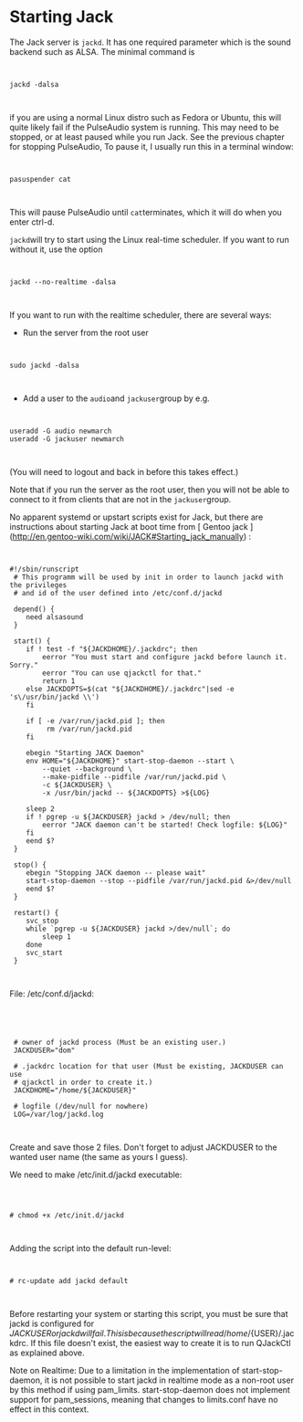 #  Starting Jack 

The Jack server is
 `jackd`. It has one required parameter which
      is the sound backend such as ALSA. The minimal command is
```

	
jackd -dalsa
	
      
```


if you are using a normal Linux distro such as Fedora or Ubuntu, this will
      quite likely fail if the PulseAudio system is running. This may need to be
      stopped, or at least paused while you run Jack. See the previous chapter
      for stopping PulseAudio, To pause it, I usually run this in a terminal window:
```

	
pasuspender cat
	
      
```
This will pause PulseAudio until
 `cat`terminates, which it will do when
      you enter ctrl-d.


 `jackd`will try to start using the Linux real-time scheduler. If you want
      to run without it, use the option
```

	
jackd --no-realtime -dalsa
	
      
```


If you want to run with the realtime scheduler, there are several ways:

+  Run the server from the root user
```

	    
sudo jackd -dalsa
	    
	  
```



+  Add a user to the
 `audio`and
 `jackuser`group by e.g.
```

	    
useradd -G audio newmarch
useradd -G jackuser newmarch
	    
	  
```
(You will need to logout and back in before this takes effect.)




Note that if you run the server as the root user, then you will not be able to
      connect to it from clients that are not in the
 `jackuser`group.


No apparent systemd or upstart scripts exist for Jack, but there are
      instructions about starting Jack at boot time from
 [
	Gentoo jack
      ] (http://en.gentoo-wiki.com/wiki/JACK#Starting_jack_manually)
:
```

	
#!/sbin/runscript
 # This programm will be used by init in order to launch jackd with the privileges
 # and id of the user defined into /etc/conf.d/jackd

 depend() {
	need alsasound
 }

 start() {
	if ! test -f "${JACKDHOME}/.jackdrc"; then
		eerror "You must start and configure jackd before launch it. Sorry."
		eerror "You can use qjackctl for that."
		return 1
	else JACKDOPTS=$(cat "${JACKDHOME}/.jackdrc"|sed -e 's\/usr/bin/jackd \\')
	fi

	if [ -e /var/run/jackd.pid ]; then
		 rm /var/run/jackd.pid
	fi

	ebegin "Starting JACK Daemon"
	env HOME="${JACKDHOME}" start-stop-daemon --start \
		--quiet --background \
		--make-pidfile --pidfile /var/run/jackd.pid \
		-c ${JACKDUSER} \
		-x /usr/bin/jackd -- ${JACKDOPTS} >${LOG}
	
	sleep 2
	if ! pgrep -u ${JACKDUSER} jackd > /dev/null; then
 		eerror "JACK daemon can't be started! Check logfile: ${LOG}"
 	fi
 	eend $?
 }

 stop() {
 	ebegin "Stopping JACK daemon -- please wait"
 	start-stop-daemon --stop --pidfile /var/run/jackd.pid &>/dev/null
 	eend $?
 }

 restart() {
 	svc_stop
 	while `pgrep -u ${JACKDUSER} jackd >/dev/null`; do
 		sleep 1
 	done
 	svc_start
 }
	
      
```
File: /etc/conf.d/jackd:
```




 # owner of jackd process (Must be an existing user.)
 JACKDUSER="dom"

 # .jackdrc location for that user (Must be existing, JACKDUSER can use
 # qjackctl in order to create it.) 
 JACKDHOME="/home/${JACKDUSER}" 

 # logfile (/dev/null for nowhere)
 LOG=/var/log/jackd.log



```
Create and save those 2 files. Don't forget to adjust JACKDUSER to the wanted user name (the same as yours I guess).

We need to make /etc/init.d/jackd executable:
```



# chmod +x /etc/init.d/jackd



```
Adding the script into the default run-level:
```


# rc-update add jackd default



```
Before restarting your system or starting this script, you must be sure that jackd is configured for 
$JACKUSER or jackd will fail. This is because the script will read /home/${USER}/.jackdrc.
If this file doesn't exist, the easiest way to create it is to run QJackCtl as explained above.

Note on Realtime: Due to a limitation in the implementation of start-stop-daemon, 
      it is not possible to start jackd in realtime mode as a non-root user by this method 
      if using pam_limits. start-stop-daemon does not implement support for pam_sessions, 
      meaning that changes to limits.conf have no effect in this context.

